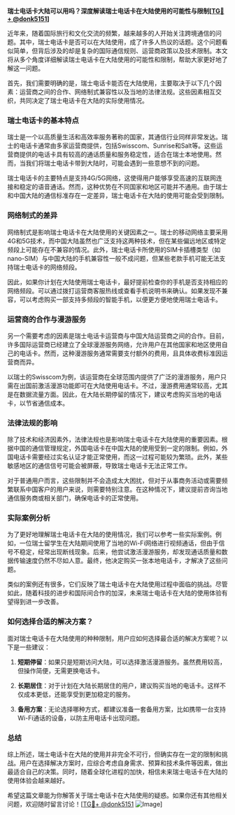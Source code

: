 **瑞士电话卡大陆可以用吗？深度解读瑞士电话卡在大陆使用的可能性与限制[[TG💪+ @donk5151](https://t.me/s/donk5151)]**

近年来，随着国际旅行和文化交流的频繁，越来越多的人开始关注跨境通信的问题。其中，瑞士电话卡是否可以在大陆使用，成了许多人热议的话题。这个问题看似简单，但背后涉及的却是复杂的国际通信规则、运营商政策以及技术限制。本文将从多个角度详细解读瑞士电话卡在大陆使用的可能性和限制，帮助大家更好地了解这一问题。

首先，我们需要明确的是，瑞士电话卡能否在大陆使用，主要取决于以下几个因素：运营商之间的合作、网络制式兼容性以及当地的法律法规。这些因素相互交织，共同决定了瑞士电话卡在大陆的实际使用情况。

### 瑞士电话卡的基本特点

瑞士是一个以高质量生活和高效率服务著称的国家，其通信行业同样非常发达。瑞士的电话卡通常由多家运营商提供，包括Swisscom、Sunrise和Salt等。这些运营商提供的电话卡具有较高的通话质量和服务稳定性，适合在瑞士本地使用。然而，当我们将瑞士电话卡带到大陆时，可能会遇到一些意想不到的问题。

瑞士电话卡的主要特点是支持4G/5G网络，这使得用户能够享受高速的互联网连接和稳定的语音通话。然而，这种优势在不同国家和地区可能并不通用。由于瑞士和中国大陆的通信标准存在一定差异，瑞士电话卡在大陆的使用可能会受到限制。

### 网络制式的差异

网络制式是影响瑞士电话卡在大陆使用的关键因素之一。瑞士的移动网络主要采用4G和5G技术，而中国大陆虽然也广泛支持这两种技术，但在某些偏远地区或特定频段上可能存在不兼容的情况。此外，瑞士电话卡所使用的SIM卡插槽类型（如nano-SIM）与中国大陆的手机兼容性一般不成问题，但某些老款手机可能无法支持瑞士电话卡的网络频段。

因此，如果你计划在大陆使用瑞士电话卡，最好提前检查你的手机是否支持相应的网络频段。可以通过拨打运营商客服热线或查看手机说明书来确认。如果发现不兼容，可以考虑购买一部支持多频段的智能手机，以便更方便地使用瑞士电话卡。

### 运营商的合作与漫游服务

另一个需要考虑的因素是瑞士电话卡运营商与中国大陆运营商之间的合作。目前，许多国际运营商已经建立了全球漫游服务网络，允许用户在其他国家和地区使用自己的电话卡。然而，这种漫游服务通常需要支付额外的费用，且具体收费标准因运营商而异。

以瑞士的Swisscom为例，该运营商在全球范围内提供了广泛的漫游服务，用户只需在出国前激活漫游功能即可在大陆使用电话卡。不过，漫游费用通常较高，尤其是在数据流量方面。因此，在大陆长期停留的情况下，建议考虑购买当地的电话卡，以节省通信成本。

### 法律法规的影响

除了技术和经济因素外，法律法规也是影响瑞士电话卡在大陆使用的重要因素。根据中国的通信管理规定，外国电话卡在中国大陆的使用受到一定的限制。例如，外国电话卡需要经过实名认证才能正常使用，而这一过程可能较为繁琐。此外，某些敏感地区的通信信号可能会被屏蔽，导致瑞士电话卡无法正常工作。

对于普通用户而言，这些限制并不会造成太大困扰，但对于从事商务活动或需要频繁联系中国客户的用户来说，则需要特别注意。在这种情况下，建议提前咨询当地通信服务商或相关部门，确保电话卡的正常使用。

### 实际案例分析

为了更好地理解瑞士电话卡在大陆的使用情况，我们可以参考一些实际案例。例如，一位瑞士留学生在大陆期间使用了当地的Wi-Fi网络进行视频通话，但由于信号不稳定，经常出现断线现象。后来，他尝试激活漫游服务，却发现通话质量和数据传输速度仍然不尽如人意。最终，他决定购买一张本地电话卡，才解决了这些问题。

类似的案例还有很多，它们反映了瑞士电话卡在大陆使用过程中面临的挑战。尽管如此，随着科技的进步和国际间合作的加深，未来瑞士电话卡在大陆的使用体验有望得到进一步改善。

### 如何选择合适的解决方案？

面对瑞士电话卡在大陆使用的种种限制，用户应如何选择最合适的解决方案呢？以下是一些建议：

1. **短期停留**：如果只是短期访问大陆，可以选择激活漫游服务。虽然费用较高，但操作简便，无需更换电话卡。
   
2. **长期居住**：对于计划在大陆长期居住的用户，建议购买当地的电话卡。这样不仅成本更低，还能享受到更加稳定的服务。

3. **备用方案**：无论选择哪种方式，都建议准备一套备用方案，比如携带一台支持Wi-Fi通话的设备，以防主用电话卡出现问题。

### 总结

综上所述，瑞士电话卡在大陆的使用并非完全不可行，但确实存在一定的限制和挑战。用户在选择解决方案时，应综合考虑自身需求、预算和技术条件等因素，做出最适合自己的决策。同时，随着全球化进程的加快，相信未来瑞士电话卡在大陆的使用体验会越来越好。

希望这篇文章能为你解答关于瑞士电话卡在大陆使用的疑惑。如果你还有其他相关问题，欢迎随时留言讨论！[[TG💪+ @donk5151](https://t.me/s/donk5151) ![Image](https://i.postimg.cc/rwNCRYN7/Snipaste-2025-04-30-17-27-05.png)]